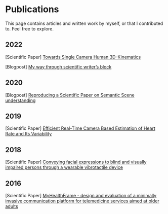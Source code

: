 # Publications

This page contains articles and written work by myself, or that I contributed to. Feel free to explore.

## 2022

[Scientific Paper]
[Towards Single Camera Human 3D-Kinematics](https://www.mdpi.com/1424-8220/23/1/341)

[Blogpost]
[My way through scientific writer’s block](https://medium.com/@mbittner.work/my-way-through-scientific-writers-block-8c72f98cce62)

## 2020

[Blogpost]
[Reproducing a Scientific Paper on Semantic Scene understanding](https://medium.com/@mbittner.work/reproducing-a-scientific-paper-on-semantic-scene-understanding-b2c414f06ea7#3b65-1cd312ffe8ee)

## 2019
[Scientific Paper]
[Efficient Real-Time Camera Based Estimation of Heart Rate and Its Variability ](https://arxiv.org/abs/1909.01206)

## 2018
[Scientific Paper]
[Conveying facial expressions to blind and visually impaired persons through a wearable vibrotactile device](https://journals.plos.org/plosone/article?id=10.1371/journal.pone.0194737)

## 2016
[Scientific Paper]
[MyHealthFrame - design and evaluation of a minimally invasive communication platform for telemedicine services aimed at older adults](https://research.utwente.nl/en/publications/myhealthframe-design-and-evaluation-of-a-minimally-invasive-commu)
